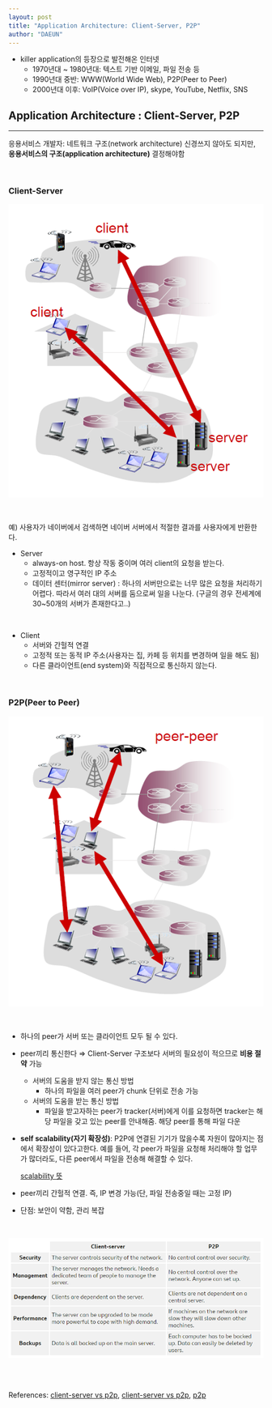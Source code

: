 ```yaml
---
layout: post
title: "Application Architecture: Client-Server, P2P"
author: "DAEUN"
---
```


- killer application의 등장으로 발전해온 인터넷
    - 1970년대 ~ 1980년대: 텍스트 기반 이메일, 파일 전송 등
    - 1990년대 중반: WWW(World Wide Web), P2P(Peer to Peer)
    - 2000년대 이후: VoIP(Voice over IP), skype, YouTube, Netflix, SNS

## Application Architecture : Client-Server, P2P

---

응용서비스 개발자: 네트워크 구조(network architecture) 신경쓰지 않아도 되지만, **응용서비스의 구조(application architecture)** 결정해야함

<br>

### Client-Server

![client_server](/assets/images/client_server.PNG)

<br>

예) 사용자가 네이버에서 검색하면 네이버 서버에서 적절한 결과를 사용자에게 반환한다.

- Server
    - always-on host. 항상 작동 중이며 여러 client의 요청을 받는다.
    - 고정적이고 영구적인 IP 주소
    - 데이터 센터(mirror server) : 하나의 서버만으로는 너무 많은 요청을 처리하기 어렵다. 따라서 여러 대의 서버를 둠으로써 일을 나눈다. (구글의 경우 전세계에 30\~50개의 서버가 존재한다고..)

<br>

- Client
    - 서버와 간헐적 연결
    - 고정적 또는 동적 IP 주소(사용자는 집, 카페 등 위치를 변경하며 일을 해도 됨)
    - 다른 클라이언트(end system)와 직접적으로 통신하지 않는다.

<br>

### P2P(Peer to Peer)

![peer_to_peer](/assets/images/peer_to_peer.PNG)

<br>

- 하나의 peer가 서버 또는 클라이언트 모두 될 수 있다.
- peer끼리 통신한다 ⇒ Client-Server 구조보다 서버의 필요성이 적으므로 **비용 절약** 가능
    - 서버의 도움을 받지 않는 통신 방법
        - 하나의 파일을 여러 peer가 chunk 단위로 전송 가능
    - 서버의 도움을 받는 통신 방법
        - 파일을 받고자하는 peer가 tracker(서버)에게 이를 요청하면 tracker는 해당 파일을 갖고 있는 peer를 안내해줌. 해당 peer를 통해 파일 다운
- **self scalability(자기 확장성)**: P2P에 연결된 기기가 많을수록 자원이 많아지는 점에서 확장성이 있다고한다. 예를 들어, 각 peer가 파일을 요청해 처리해야 할 업무가 많더라도, 다른 peer에서 파일을 전송해 해결할 수 있다.

    [scalability 뜻](https://www.techopedia.com/definition/9269/scalability)

- peer끼리 간헐적 연결. 즉, IP 변경 가능(단, 파일 전송중일 때는 고정 IP)
- 단점: 보안이 약함, 관리 복잡

<br>

![client_server_p2p](/assets/images/client_server_p2p.PNG)

<br><br>

References: [client-server vs p2p](https://www.veterinaryitsupport.com/peer-to-peer-vs-client-server-networks/), [client-server vs p2p](https://www.bbc.co.uk/bitesize/guides/zh4whyc/revision/7), [p2p](https://hojak99.tistory.com/460)